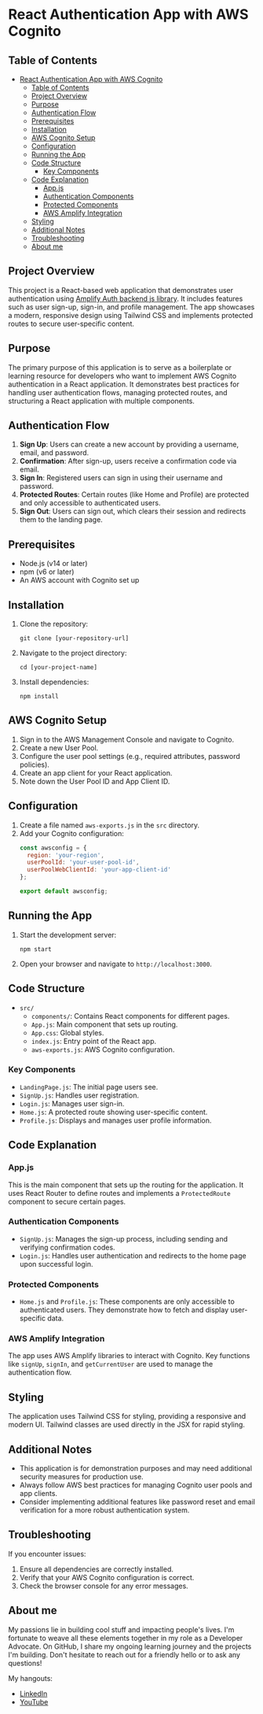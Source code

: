 # React Authentication App with AWS Cognito

## Table of Contents
- [React Authentication App with AWS Cognito](#react-authentication-app-with-aws-cognito)
  - [Table of Contents](#table-of-contents)
  - [Project Overview](#project-overview)
  - [Purpose](#purpose)
  - [Authentication Flow](#authentication-flow)
  - [Prerequisites](#prerequisites)
  - [Installation](#installation)
  - [AWS Cognito Setup](#aws-cognito-setup)
  - [Configuration](#configuration)
  - [Running the App](#running-the-app)
  - [Code Structure](#code-structure)
    - [Key Components](#key-components)
  - [Code Explanation](#code-explanation)
    - [App.js](#appjs)
    - [Authentication Components](#authentication-components)
    - [Protected Components](#protected-components)
    - [AWS Amplify Integration](#aws-amplify-integration)
  - [Styling](#styling)
  - [Additional Notes](#additional-notes)
  - [Troubleshooting](#troubleshooting)
  - [About me](#about-me)


## Project Overview
This project is a React-based web application that demonstrates user authentication using [Amplify Auth backend js library](https://docs.amplify.aws/react/build-a-backend/auth/set-up-auth/). It includes features such as user sign-up, sign-in, and profile management. The app showcases a modern, responsive design using Tailwind CSS and implements protected routes to secure user-specific content.

## Purpose
The primary purpose of this application is to serve as a boilerplate or learning resource for developers who want to implement AWS Cognito authentication in a React application. It demonstrates best practices for handling user authentication flows, managing protected routes, and structuring a React application with multiple components.

## Authentication Flow
1. **Sign Up**: Users can create a new account by providing a username, email, and password.
2. **Confirmation**: After sign-up, users receive a confirmation code via email.
3. **Sign In**: Registered users can sign in using their username and password.
4. **Protected Routes**: Certain routes (like Home and Profile) are protected and only accessible to authenticated users.
5. **Sign Out**: Users can sign out, which clears their session and redirects them to the landing page.

## Prerequisites
- Node.js (v14 or later)
- npm (v6 or later)
- An AWS account with Cognito set up

## Installation
1. Clone the repository:
   ```
   git clone [your-repository-url]
   ```
2. Navigate to the project directory:
   ```
   cd [your-project-name]
   ```
3. Install dependencies:
   ```
   npm install
   ```

## AWS Cognito Setup
1. Sign in to the AWS Management Console and navigate to Cognito.
2. Create a new User Pool.
3. Configure the user pool settings (e.g., required attributes, password policies).
4. Create an app client for your React application.
5. Note down the User Pool ID and App Client ID.

## Configuration
1. Create a file named `aws-exports.js` in the `src` directory.
2. Add your Cognito configuration:
   ```javascript
   const awsconfig = {
     region: 'your-region',
     userPoolId: 'your-user-pool-id',
     userPoolWebClientId: 'your-app-client-id'
   };

   export default awsconfig;
   ```

## Running the App
1. Start the development server:
   ```
   npm start
   ```
2. Open your browser and navigate to `http://localhost:3000`.

## Code Structure
- `src/`
  - `components/`: Contains React components for different pages.
  - `App.js`: Main component that sets up routing.
  - `App.css`: Global styles.
  - `index.js`: Entry point of the React app.
  - `aws-exports.js`: AWS Cognito configuration.

### Key Components
- `LandingPage.js`: The initial page users see.
- `SignUp.js`: Handles user registration.
- `Login.js`: Manages user sign-in.
- `Home.js`: A protected route showing user-specific content.
- `Profile.js`: Displays and manages user profile information.

## Code Explanation

### App.js
This is the main component that sets up the routing for the application. It uses React Router to define routes and implements a `ProtectedRoute` component to secure certain pages.

### Authentication Components
- `SignUp.js`: Manages the sign-up process, including sending and verifying confirmation codes.
- `Login.js`: Handles user authentication and redirects to the home page upon successful login.

### Protected Components
- `Home.js` and `Profile.js`: These components are only accessible to authenticated users. They demonstrate how to fetch and display user-specific data.

### AWS Amplify Integration
The app uses AWS Amplify libraries to interact with Cognito. Key functions like `signUp`, `signIn`, and `getCurrentUser` are used to manage the authentication flow.

## Styling
The application uses Tailwind CSS for styling, providing a responsive and modern UI. Tailwind classes are used directly in the JSX for rapid styling.

## Additional Notes
- This application is for demonstration purposes and may need additional security measures for production use.
- Always follow AWS best practices for managing Cognito user pools and app clients.
- Consider implementing additional features like password reset and email verification for a more robust authentication system.

## Troubleshooting
If you encounter issues:
1. Ensure all dependencies are correctly installed.
2. Verify that your AWS Cognito configuration is correct.
3. Check the browser console for any error messages.

## About me

My passions lie in building cool stuff and impacting people's lives. I'm fortunate to weave all these elements together in my role as a Developer Advocate. On GitHub, I share my ongoing learning journey and the projects I'm building. Don't hesitate to reach out for a friendly hello or to ask any questions!

My hangouts:
- [LinkedIn](https://www.linkedin.com/in/duanlightfoot/)
- [YouTube](https://www.youtube.com/@LabEveryday)
  